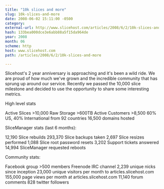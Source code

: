 ```yaml
---
title: "10k slices and more"
slug: 10k-slices-and-more
date: 2008-06-02 15:11:00 -0500
category: 
external-url: http://www.slicehost.com/articles/2008/6/2/10k-slices-and-more
hash: 133bea000dce3e6abb88a5f15da964de
year: 2008
month: 06
scheme: http
host: www.slicehost.com
path: /articles/2008/6/2/10k-slices-and-more

---
```


Slicehost's 2 year anniversary is approaching and it's been a wild ride. We are proud of how much we've grown and the incredible community that has sprung up around our service. Recently we passed the 10,000 slice milestone and decided to use the opportunity to share some interesting metrics.


High level stats

Active Slices >10,000
Raw Storage >600TB
Active Customers >8,500
60% US, 40% International from 92 countries
16,500 domains hosted


SliceManager stats (last 6 months):

12,190 Slice rebuilds
293,370 Slice backups taken
2,697 Slice resizes performed
1,088 Slice root password resets
3,202 Support tickets answered
14,994 SliceManager requested reboots


Community stats:

Facebook group >500 members
Freenode IRC channel 2,239 unique nicks since inception
23,000 unique visitors per month to articles.slicehost.com
155,000 page views per month at articles.slicehost.com
11,140 forum comments
828 twitter followers


